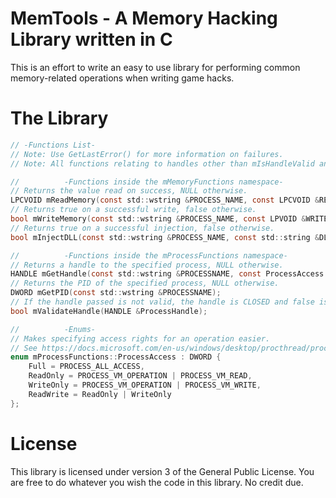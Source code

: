 # MemTools - A Memory Hacking Library written in C  
This is an effort to write an easy to use library for performing common memory-related operations when writing game hacks.

# The Library
```c 
// -Functions List-
// Note: Use GetLastError() for more information on failures.
// Note: All functions relating to handles other than mIsHandleValid and mGetHandle close their handles after usage.

// 			-Functions inside the mMemoryFunctions namespace-
// Returns the value read on success, NULL otherwise.
LPCVOID mReadMemory(const std::wstring &PROCESS_NAME, const LPCVOID &READ_LOCATION, const size_t &READ_SIZE);
// Returns true on a successful write, false otherwise.
bool mWriteMemory(const std::wstring &PROCESS_NAME, const LPVOID &WRITE_LOCATION, const LPCVOID &DATA_TO_WRITE, const size_t &DATA_SIZE);
// Returns true on a successful injection, false otherwise.
bool mInjectDLL(const std::wstring &PROCESS_NAME, const std::string &DLL_LOCATION);

//			-Functions inside the mProcessFunctions namespace-
// Returns a handle to the specified process, NULL otherwise.
HANDLE mGetHandle(const std::wstring &PROCESSNAME, const ProcessAccess DESIREDACCESS);
// Returns the PID of the specified process, NULL otherwise.
DWORD mGetPID(const std::wstring &PROCESSNAME);
// If the handle passed is not valid, the handle is CLOSED and false is returned. Otherwise, the handle is unaffected and true is returned.
bool mValidateHandle(HANDLE &ProcessHandle);

//			-Enums-
// Makes specifying access rights for an operation easier. 
// See https://docs.microsoft.com/en-us/windows/desktop/procthread/process-security-and-access-rights
enum mProcessFunctions::ProcessAccess : DWORD {
	Full = PROCESS_ALL_ACCESS,
	ReadOnly = PROCESS_VM_OPERATION | PROCESS_VM_READ,
	WriteOnly = PROCESS_VM_OPERATION | PROCESS_VM_WRITE,
	ReadWrite = ReadOnly | WriteOnly
};
```
# License  
This library is licensed under version 3 of the General Public License. You are free to do whatever you wish the code in this library. No credit due.